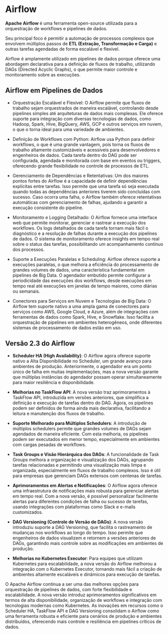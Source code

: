 # Airflow

**Apache Airflow** é uma ferramenta open-source utilizada para a orquestração de workflows e pipelines de dados.

Seu principal foco é permitir a automação de processos complexos que envolvem múltiplos passos de **ETL (Extração, Transformação e Carga)** e outras tarefas agendadas de forma escalável e flexível.

Airflow é amplamente utilizado em pipelines de dados porque oferece uma abordagem declarativa para a definição de fluxos de trabalho, utilizando DAGs (Directed Acyclic Graphs), o que permite maior controle e monitoramento sobre as execuções.

##  Airflow em Pipelines de Dados

- Orquestração Escalável e Flexível: O Airflow permite que fluxos de trabalho sejam orquestrados de maneira escalável, controlando desde pipelines simples até arquiteturas de dados mais complexas. Ele oferece suporte para integração com diversas tecnologias de dados, como Hadoop, Spark, Hive, BigQuery, AWS, GCP e outros serviços em nuvem, o que o torna ideal para uma variedade de ambientes.

- Definição de Workflows com Python: Airflow usa Python para definir workflows, o que é uma grande vantagem, pois torna os fluxos de trabalho altamente customizáveis e acessíveis para desenvolvedores e engenheiros de dados. Cada tarefa dentro do DAG pode ser configurada, agendada e monitorada com base em eventos ou triggers, oferecendo grande flexibilidade no controle de processos de ETL.

- Gerenciamento de Dependências e Retentativas: Um dos maiores pontos fortes do Airflow é a capacidade de definir dependências explícitas entre tarefas. Isso permite que uma tarefa só seja executada quando todas as dependências anteriores tiverem sido concluídas com sucesso. Caso ocorra uma falha, o Airflow também oferece retentativas automáticas com gerenciamento de falhas, ajudando a garantir a execução consistente do pipeline.

- Monitoramento e Logging Detalhado: O Airflow fornece uma interface web que permite monitorar, gerenciar e rastrear a execução dos workflows. Os logs detalhados de cada tarefa tornam mais fácil o diagnóstico e a resolução de falhas durante a execução dos pipelines de dados. O sistema de monitoramento oferece insights em tempo real sobre o status das tarefas, possibilitando um acompanhamento contínuo dos processos.

- Suporte a Execuções Paralelas e Scheduling: Airflow oferece suporte a execuções paralelas, o que melhora a eficiência do processamento de grandes volumes de dados, uma característica fundamental em pipelines de Big Data. O agendador embutido permite configurar a periodicidade das execuções dos workflows, desde execuções em tempo real até execuções em janelas de tempo maiores, como diárias ou semanais.

- Conectores para Serviços em Nuvem e Tecnologias de Big Data: O Airflow tem suporte nativo a uma ampla gama de conectores para serviços como AWS, Google Cloud, e Azure, além de integrações com ferramentas de dados como Spark, Hive, e Snowflake. Isso facilita a orquestração de pipelines em ambientes heterogêneos, onde diferentes sistemas de processamento de dados estão em uso.

## Versão 2.3 do Airflow

- **Scheduler HA (High Availability)**: O Airflow agora oferece suporte nativo a Alta Disponibilidade no Scheduler, um grande avanço para ambientes de produção. Anteriormente, o agendador era um ponto único de falha em muitas implementações, mas a nova versão garante que múltiplas instâncias do agendador possam operar simultaneamente para maior resiliência e disponibilidade.

- **Melhorias no TaskFlow API**: A nova versão traz aprimoramentos à TaskFlow API, introduzida em versões anteriores, que simplifica a definição e execução de tarefas dentro do DAG. Agora, os pipelines podem ser definidos de forma ainda mais declarativa, facilitando a leitura e manutenção dos fluxos de trabalho.

- **Suporte Melhorado para Múltiplos Schedulers**: A introdução de múltiplos schedulers permite que grandes volumes de DAGs sejam agendados de maneira eficiente. Com esta melhoria, os pipelines podem ser executados em menor tempo, especialmente em ambientes com cargas pesadas de workflows.

- **Task Groups e Visão Hierárquica dos DAGs**: A funcionalidade de Task Groups melhora a organização e visualização dos DAGs, agrupando tarefas relacionadas e permitindo uma visualização mais limpa e organizada, especialmente em fluxos de trabalho complexos. Isso é útil para empresas que gerenciam DAGs extensos com centenas de tarefas.

- **Aprimoramentos em Alertas e Notificações**: O Airflow agora oferece uma infraestrutura de notificações mais robusta para gerenciar alertas em tempo real. Com a nova versão, é possível personalizar facilmente alertas para diferentes condições de falha ou sucesso de tarefas, usando integrações com plataformas como Slack e e-mails customizados.

- **DAG Versioning (Controle de Versão de DAGs)**: A nova versão introduziu suporte a DAG Versioning, que facilita o rastreamento de mudanças nos workflows ao longo do tempo. Isso permite que engenheiros de dados visualizem e retornem a versões anteriores de DAGs, garantindo mais controle sobre as modificações em ambientes de produção.

- **Melhorias no Kubernetes Executor**: Para equipes que utilizam Kubernetes para escalabilidade, a nova versão do Airflow melhorou a integração com o Kubernetes Executor, tornando mais fácil a criação de ambientes altamente escaláveis e dinâmicos para execução de tarefas.

O Apache Airflow continua a ser uma das melhores opções para orquestração de pipelines de dados, com forte flexibilidade e escalabilidade. A nova versão introduz aprimoramentos significativos em termos de alta disponibilidade, organização de workflows e integração com tecnologias modernas como Kubernetes. As inovações em recursos como o Scheduler HA, TaskFlow API e DAG Versioning consolidam o Airflow como uma ferramenta robusta e eficiente para cenários de produção e ambientes distribuídos, oferecendo mais controle e resiliência em pipelines críticos de dados.